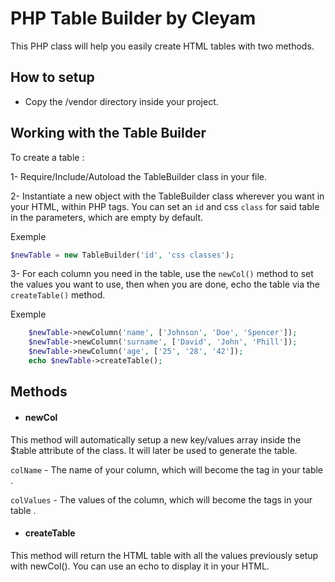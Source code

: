 # **PHP Table Builder by Cleyam**

This PHP class will help you easily create HTML tables with two methods.

## **How to setup**

* Copy the /vendor directory inside your project.


## **Working with the Table Builder**

To create a table :

1-  Require/Include/Autoload the TableBuilder class in your file.

2-	Instantiate a new object with the TableBuilder class wherever you want in your HTML, within PHP tags. You can set an `id` and css `class` for said table in the parameters, which are empty by default.

Exemple
```php
$newTable = new TableBuilder('id', 'css classes');
```
 
3-	For each column you need in the table, use the `newCol()` method to set the values you want to use, then when you are done, echo the table via the `createTable()` method.

Exemple
```php
    $newTable->newColumn('name', ['Johnson', 'Doe', 'Spencer']);
    $newTable->newColumn('surname', ['David', 'John', 'Phill']);
    $newTable->newColumn('age', ['25', '28', '42']);
    echo $newTable->createTable();
```


## **Methods**

* #### newCol
This method will automatically setup a new key/values array inside the $table attribute of the class. It will later be used to generate the table.

`colName` - The name of your column, which will become the <tr> tag in your table <theader>.

`colValues` - The values of the column, which will become the <td> tags in your table <tbody>.


* #### createTable
This method will return the HTML table with all the values previously setup with newCol(). You can use an echo to display it in your HTML.

